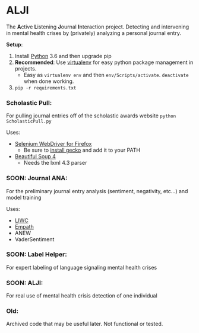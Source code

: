 # ALJI
The **A**ctive **L**istening **J**ournal **I**nteraction project.  Detecting and intervening in mental health crises by (privately) analyzing a personal journal entry.  

**Setup**: 
1. Install [Python](https://www.python.org/) 3.6 and then upgrade pip
1. **Recommended**: Use [virtualenv](https://virtualenv.pypa.io/en/stable/) for easy python package management in projects.  
    - Easy as `virtualenv env` and then `env/Scripts/activate`.  `deactivate` when done working. 
1. `pip -r requirements.txt`

### Scholastic Pull:
For pulling journal entries off of the scholastic awards website
```python ScholasticPull.py```

Uses: 
- [Selenium WebDriver for Firefox](https://docs.seleniumhq.org/)
  - Be sure to [install gecko](https://github.com/mozilla/geckodriver/releases) and add it to your PATH
- [Beautiful Soup 4](https://pypi.org/project/beautifulsoup4/)
  - Needs the lxml 4.3 parser

### SOON: Journal ANA:
For the preliminary journal entry analysis (sentiment, negativity, etc...) and model training 

Uses:
- [LIWC](https://liwc.wpengine.com/)
- [Empath](https://github.com/Ejhfast/empath-client)
- ANEW
- VaderSentiment

### SOON: Label Helper:
For expert labeling of language signaling mental health crises

### SOON: ALJI:
For real use of mental health crisis detection of one individual

### Old:
Archived code that may be useful later.  Not functional or tested.  
